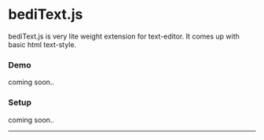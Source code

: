 bediText.js
===========
bediText.js is very lite weight extension for text-editor.
It comes up with basic html text-style.

### Demo

coming soon..

### Setup

coming soon..


-----
